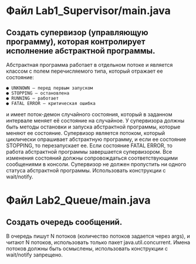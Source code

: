 # Файл Lab1_Supervisor/main.java

## Создать супервизор (управляющую программу), которая контролирует исполнение абстрактной программы.

Абстрактная программа работает в отдельном потоке и является
классом с полем перечисляемого типа, который отражает ее состояние:

    ● UNKNOWN – перед первым запуском
    ● STOPPING – остановлена
    ● RUNNING – работает
    ● FATAL ERROR – критическая ошибка
и имеет поток-демон случайного состояния, который в заданном
интервале меняет её состояние на случайное.
У супервизора должны быть методы остановки и запуска
абстрактной программы, которые меняют ее состояние. Супервизор
является потоком, который циклически опрашивает абстрактную
программу, и если ее состояние STOPPING, то перезапускает ее. Если
состояние FATAL ERROR, то работа абстрактной программы
завершается супервизором. Все изменения состояний должны
сопровождаться
соответствующими сообщениями в консоли.
Супервизор не должен пропустить ни одного статуса абстрактной
программы. Использовать конструкции с wait/notify.

# Файл Lab2_Queue/main.java

## Создать очередь сообщений.

В очередь пишут N потоков (количество потоков задается через args), и читают N потоков, использовать только
пакет java.util.concurrent. Имена потоков должны быть осмыслены, использовать конструкции с wait/notify запрещено.

